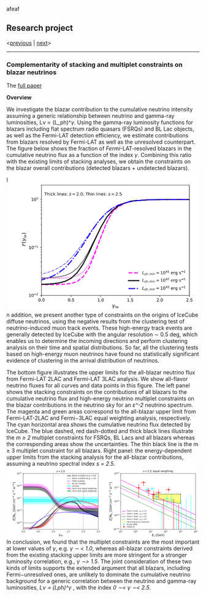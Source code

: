 <sectionfixed>afeaf<sectionfixed>
  
## Research project
<[previous](https://yuan-cc.github.io/research/projects/smbh_mergers.html) | [next](https://yuan-cc.github.io/research/projects/gal_mergers.html)>
<hr>

### Complementarity of stacking and multiplet constraints on blazar neutrinos

The [full paper](https://iopscience.iop.org/article/10.3847/1538-4357/ab65ea)

**Overview**

We investigate the blazar contribution to the cumulative neutrino intensity assuming a generic
relationship between neutrino and gamma-ray luminosities, Lν ∝ (L_ph)^*&gamma;*. Using the gamma-ray
luminosity functions for blazars including flat spectrum radio quasars (FSRQs) and BL Lac objects,
as well as the Fermi-LAT detection efficiency, we estimate contributions from blazars resolved by
Fermi-LAT as well as the unresolved counterpart. The figure below shows the fraction of *Fermi*-LAT-resolved blazars in the
cumulative neutrino flux as a function of the index *&gamma;*. Combining this ratio with the existing limits of stacking analyses, we obtain the constraints on the blazar overall contributions (detected blazars + undetected blazars).
<img align="right" src="figs/compl1.png" alt="drawing" width="500"/>



In addition, we present another type of constraints on the
origins of IceCube diffuse neutrinos, using the negative
results from the clustering test of neutrino-induced muon
track events. These high-energy track events are generally detected by IceCube with the angular resolution
∼ 0.5 deg, which enables us to determine the incoming
directions and perform clustering analysis on their time
and spatial distributions. So far, all the clustering tests
based on high-energy muon neutrinos have found no statistically significant evidence of clustering in the arrival
distribution of neutrinos. 

The bottom figure illustrates the upper limits for the all-blazar
neutrino flux from Fermi-LAT 2LAC and Fermi-LAT
3LAC analysis. We show all-flavor neutrino fluxes for all
curves and data points in this figure. The left panel shows the stacking constraints on the contributions
of all blazars to the cumulative neutrino flux and high-energy neutrino multiplet constraints on the blazar
contributions in the neutrino sky for an *&epsilon;^-2* neutrino spectrum. The magenta and green areas correspond to the all-blazar upper limit from
Fermi-LAT-2LAC and Fermi−3LAC equal weighting analysis, respectively. The cyan horizontal area shows the cumulative neutrino flux
detected by IceCube. The blue dashed, red dash-dotted and thick black lines illustrate the *m ≥ 2* multiplet constraints for FSRQs, BL
Lacs and all blazars whereas the corresponding areas show the uncertainties. The thin black line is the m ≥ 3 multiplet constraint for all
blazars. Right panel: the energy-dependent upper limits from the stacking analysis for the all-blazar contributions, assuming a neutrino
spectral index *s = 2.5*.
<img align="right" src="figs/compl2.png" alt="drawing" />

In conclusion, we
found that the multiplet constraints are the most important at lower values of *γ*, e.g. *γ ∼
< 1.0*, whereas
all-blazar constraints derived from the existing stacking
upper limits are more stringent for a stronger luminosity correlation, e.g., *γ ∼> 1.5*. The joint consideration
of these two kinds of limits supports the extended argument that all blazars, including Fermi−unresolved ones,
are unlikely to dominate the cumulative neutrino background for a generic correlation between the neutrino
and gamma-ray luminosities, *Lν ∝ (Lph)^γ* , with the index *0 ∼< γ ∼< 2.5*. 
